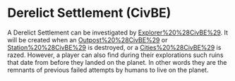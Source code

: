 # Derelict Settlement (CivBE)

A Derelict Settlement can be investigated by [Explorer%20%28CivBE%29](Explorers). It will be created when an [Outpost%20%28CivBE%29](Outpost) or [Station%20%28CivBE%29](Station) is destroyed, or a [Cities%20%28CivBE%29](City) is razed. However, a player can also find during their explorations such ruins that date from before they landed on the planet. In other words they are the remnants of previous failed attempts by humans to live on the planet. 